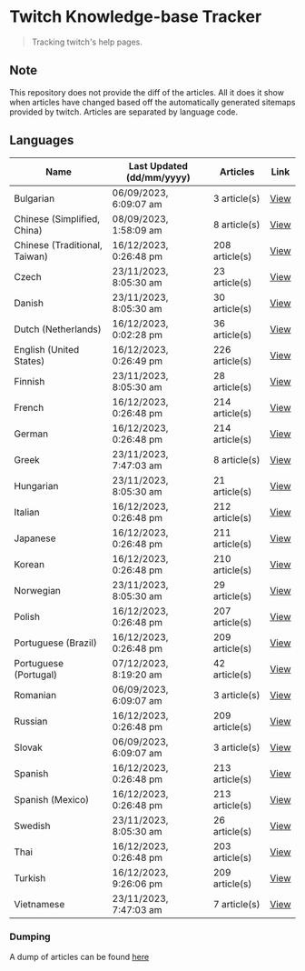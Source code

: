 # Twitch Knowledge-base Tracker
> Tracking twitch's help pages. 

## Note
This repository does not provide the diff of the articles. All it does it show when articles have changed based
off the automatically generated sitemaps provided by twitch. Articles are separated by language code.

## Languages

| Name                          | Last Updated (dd/mm/yyyy) | Articles       | Link                   |
|-------------------------------|---------------------------|----------------|------------------------|
| Bulgarian                     | 06/09/2023, 6:09:07 am    | 3 article(s)   | [View](docs/bg.md)     |
| Chinese (Simplified, China)   | 08/09/2023, 1:58:09 am    | 8 article(s)   | [View](docs/zh_CN.md)  |
| Chinese (Traditional, Taiwan) | 16/12/2023, 0:26:48 pm    | 208 article(s) | [View](docs/zh_TW.md)  |
| Czech                         | 23/11/2023, 8:05:30 am    | 23 article(s)  | [View](docs/cs.md)     |
| Danish                        | 23/11/2023, 8:05:30 am    | 30 article(s)  | [View](docs/da.md)     |
| Dutch (Netherlands)           | 16/12/2023, 0:02:28 pm    | 36 article(s)  | [View](docs/nl_NL.md)  |
| English (United States)       | 16/12/2023, 0:26:49 pm    | 226 article(s) | [View](docs/en_US.md)  |
| Finnish                       | 23/11/2023, 8:05:30 am    | 28 article(s)  | [View](docs/fi.md)     |
| French                        | 16/12/2023, 0:26:48 pm    | 214 article(s) | [View](docs/fr.md)     |
| German                        | 16/12/2023, 0:26:48 pm    | 214 article(s) | [View](docs/de.md)     |
| Greek                         | 23/11/2023, 7:47:03 am    | 8 article(s)   | [View](docs/el.md)     |
| Hungarian                     | 23/11/2023, 8:05:30 am    | 21 article(s)  | [View](docs/hu.md)     |
| Italian                       | 16/12/2023, 0:26:48 pm    | 212 article(s) | [View](docs/it.md)     |
| Japanese                      | 16/12/2023, 0:26:48 pm    | 211 article(s) | [View](docs/ja.md)     |
| Korean                        | 16/12/2023, 0:26:48 pm    | 210 article(s) | [View](docs/ko.md)     |
| Norwegian                     | 23/11/2023, 8:05:30 am    | 29 article(s)  | [View](docs/no.md)     |
| Polish                        | 16/12/2023, 0:26:48 pm    | 207 article(s) | [View](docs/pl.md)     |
| Portuguese (Brazil)           | 16/12/2023, 0:26:48 pm    | 209 article(s) | [View](docs/pt_BR.md)  |
| Portuguese (Portugal)         | 07/12/2023, 8:19:20 am    | 42 article(s)  | [View](docs/pt_PT.md)  |
| Romanian                      | 06/09/2023, 6:09:07 am    | 3 article(s)   | [View](docs/ro.md)     |
| Russian                       | 16/12/2023, 0:26:48 pm    | 209 article(s) | [View](docs/ru.md)     |
| Slovak                        | 06/09/2023, 6:09:07 am    | 3 article(s)   | [View](docs/sk.md)     |
| Spanish                       | 16/12/2023, 0:26:48 pm    | 213 article(s) | [View](docs/es.md)     |
| Spanish (Mexico)              | 16/12/2023, 0:26:48 pm    | 213 article(s) | [View](docs/es_MX.md)  |
| Swedish                       | 23/11/2023, 8:05:30 am    | 26 article(s)  | [View](docs/sv.md)     |
| Thai                          | 16/12/2023, 0:26:48 pm    | 203 article(s) | [View](docs/th.md)     |
| Turkish                       | 16/12/2023, 9:26:06 pm    | 209 article(s) | [View](docs/tr.md)     |
| Vietnamese                    | 23/11/2023, 7:47:03 am    | 7 article(s)   | [View](docs/vi.md)     |

### Dumping
A dump of articles can be found [here](docs/RAW.md)